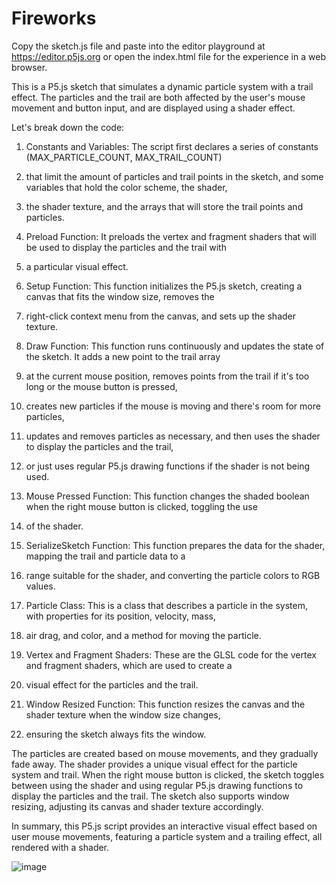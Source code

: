 # Fireworks

Copy the sketch.js file and paste into the editor playground at https://editor.p5js.org or open the index.html file for the experience in a web browser.

This is a P5.js sketch that simulates a dynamic particle system with a trail effect. The particles and the trail are both affected by the user's mouse movement and button input, and are displayed using a shader effect.

Let's break down the code:

1.	Constants and Variables: The script first declares a series of constants (MAX_PARTICLE_COUNT, MAX_TRAIL_COUNT)
2.	that limit the amount of particles and trail points in the sketch, and some variables that hold the color scheme, the shader,
3.	the shader texture, and the arrays that will store the trail points and particles.

2.	Preload Function: It preloads the vertex and fragment shaders that will be used to display the particles and the trail with
3.	a particular visual effect.

3.	Setup Function: This function initializes the P5.js sketch, creating a canvas that fits the window size, removes the
4.	right-click context menu from the canvas, and sets up the shader texture.

4.	Draw Function: This function runs continuously and updates the state of the sketch. It adds a new point to the trail array
5.	at the current mouse position, removes points from the trail if it's too long or the mouse button is pressed,
6.	creates new particles if the mouse is moving and there's room for more particles,
7.	updates and removes particles as necessary, and then uses the shader to display the particles and the trail,
8.	or just uses regular P5.js drawing functions if the shader is not being used.

5.	Mouse Pressed Function: This function changes the shaded boolean when the right mouse button is clicked, toggling the use
6.	of the shader.

6.	SerializeSketch Function: This function prepares the data for the shader, mapping the trail and particle data to a
7.	range suitable for the shader, and converting the particle colors to RGB values.

7.	Particle Class: This is a class that describes a particle in the system, with properties for its position, velocity, mass,
8.	air drag, and color, and a method for moving the particle.

8.	Vertex and Fragment Shaders: These are the GLSL code for the vertex and fragment shaders, which are used to create a
9.	visual effect for the particles and the trail.

9.	Window Resized Function: This function resizes the canvas and the shader texture when the window size changes,
10.	ensuring the sketch always fits the window.

The particles are created based on mouse movements, and they gradually fade away. The shader provides a unique visual effect
for the particle system and trail. When the right mouse button is clicked, the sketch toggles between using the shader
and using regular P5.js drawing functions to display the particles and the trail. The sketch also supports window resizing,
adjusting its canvas and shader texture accordingly.

In summary, this P5.js script provides an interactive visual effect based on user mouse movements, featuring a particle system
and a trailing effect, all rendered with a shader.

![image](https://github.com/rbbtz/Fireworks/assets/69686526/94110a0e-f58a-4e09-bd96-b7c583d1fe3e)

